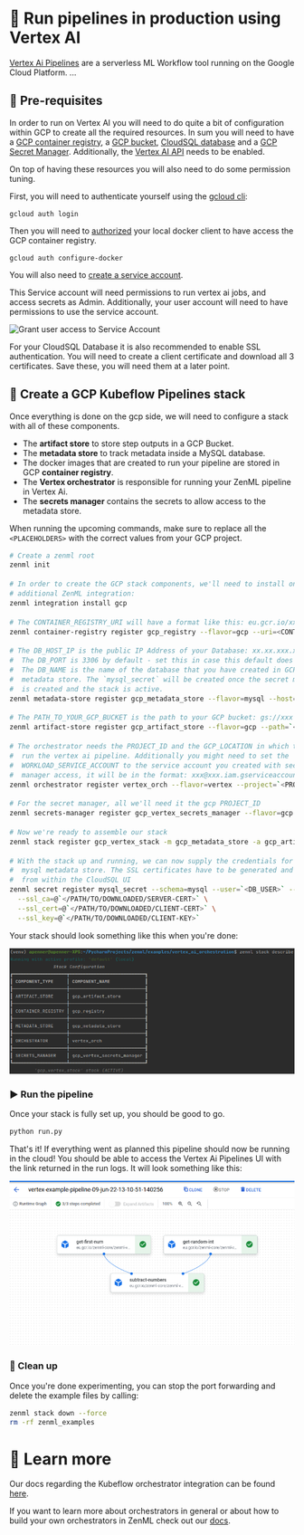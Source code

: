 # 🏃 Run pipelines in production using Vertex AI

[Vertex Ai Pipelines](https://cloud.google.com/vertex-ai/docs/pipelines/introduction)
are a serverless ML Workflow tool running on the Google Cloud Platform.
...

## 📄 Pre-requisites

In order to run on Vertex AI you will need to do quite a bit of configuration
within GCP to create all the required resources. In sum you will need to have a
[GCP container registry](https://cloud.google.com/container-registry/docs), a
[GCP bucket](https://cloud.google.com/storage/docs/creating-buckets),
[CloudSQL database](https://cloud.google.com/sql/docs/mysql/create-instance) and
a [GCP Secret Manager](https://cloud.google.com/secret-manager). Additionally,
the [Vertex AI API](https://cloud.google.com/vertex-ai/?hl=en_GB&_ga=2.241201409.-205697788.1651483076)
needs to be enabled.

On top of having these resources you will also need to do some permission
tuning.

First, you will need to authenticate yourself using the
[gcloud cli](https://cloud.google.com/sdk/gcloud/reference/auth/login):

```shell
gcloud auth login
```

Then you will need to
[authorized](https://cloud.google.com/container-registry/docs/advanced-authentication)
your local docker client to have access the GCP container registry.

```shell
gcloud auth configure-docker
```

You will also need to 
[create a service account](https://cloud.google.com/iam/docs/creating-managing-service-accounts).

This Service account will need permissions to run vertex ai jobs, and access 
secrets as Admin. Additionally, your user account will need to have permissions to use the service 
account.

![Grant user access to Service Account](assets/serviceacc3.png)

For your CloudSQL Database it is also recommended to enable SSL authentication. 
You will need to create a client certificate and download all 3 certificates. 
Save these, you will need them at a later point.

## 🥞 Create a GCP Kubeflow Pipelines stack

Once everything is done on the gcp side, we will need to configure a
stack with all of these components.

* The **artifact store** to store step outputs in a GCP Bucket.
* The **metadata store** to track metadata inside a MySQL database.
* The docker images that are created to run your pipeline are stored in GCP
  **container registry**.
* The **Vertex orchestrator** is responsible for running your ZenML pipeline
  in Vertex Ai.
* The **secrets manager** contains the secrets to allow access to the metadata
  store.

When running the upcoming commands, make sure to
replace all the `<PLACEHOLDERS>` with the correct values from your GCP project.

```bash
# Create a zenml root
zenml init
 
# In order to create the GCP stack components, we'll need to install one 
# additional ZenML integration:
zenml integration install gcp

# The CONTAINER_REGISTRY_URI will have a format like this: eu.gcr.io/xxx/xxx
zenml container-registry register gcp_registry --flavor=gcp --uri=<CONTAINER_REGISTRY_URI>

# The DB_HOST_IP is the public IP Address of your Database: xx.xx.xxx.xxx
#  The DB_PORT is 3306 by default - set this in case this default does not apply
#  The DB_NAME is the name of the database that you have created in GCP as the
#  metadata store. The `mysql_secret` will be created once the secret manager
#  is created and the stack is active.
zenml metadata-store register gcp_metadata_store --flavor=mysql --host=`<DB_HOST_IP>` --port=`<DB_PORT>` --database=`<DB_NAME>` --secret=mysql_secret
  
# The PATH_TO_YOUR_GCP_BUCKET is the path to your GCP bucket: gs://xxx
zenml artifact-store register gcp_artifact_store --flavor=gcp --path=`<PATH_TO_YOUR_GCP_BUCKET>`

# The orchestrator needs the PROJECT_ID and the GCP_LOCATION in which to
#  run the vertex ai pipeline. Additionally you might need to set the 
#  WORKLOAD_SERVICE_ACCOUNT to the service account you created with secret
#  manager access, it will be in the format: xxx@xxx.iam.gserviceaccount.com
zenml orchestrator register vertex_orch --flavor=vertex --project=`<PROJECT_ID>` --location=`<GCP_LOCATION>`

# For the secret manager, all we'll need it the gcp PROJECT_ID
zenml secrets-manager register gcp_vertex_secrets_manager --flavor=gcp --project_id=`<PROJECT_ID>`

# Now we're ready to assemble our stack
zenml stack register gcp_vertex_stack -m gcp_metadata_store -a gcp_artifact_store -o vertex_orch -c gcp_registry -x gcp_vertex_secrets_manager --set

# With the stack up and running, we can now supply the credentials for the 
#  mysql metadata store. The SSL certificates have to be generated and downloaded
#  from within the CloudSQL UI
zenml secret register mysql_secret --schema=mysql --user=`<DB_USER>` --password=`<PWD>` \
  --ssl_ca=@`</PATH/TO/DOWNLOADED/SERVER-CERT>` \
  --ssl_cert=@`</PATH/TO/DOWNLOADED/CLIENT-CERT>` \
  --ssl_key=@`</PATH/TO/DOWNLOADED/CLIENT-KEY>`
```

Your stack should look something like this when you're done:

![Vertex Stack](assets/vertex_stack.png)

### ▶️ Run the pipeline

Once your stack is fully set up, you should be good to go. 

```bash
python run.py
```

That's it! If everything went as planned this pipeline should now be running in
the cloud! You should be able to access the Vertex Ai Pipelines UI with the link
returned in the run logs. It will look something like this:

![Vertex AI UI](assets/vertex_ai_ui.png)

### 🧽 Clean up

Once you're done experimenting, you can stop the port forwarding and delete the
example files by calling:

```bash
zenml stack down --force
rm -rf zenml_examples
```

# 📜 Learn more

Our docs regarding the Kubeflow orchestrator integration can be
found [here](https://docs.zenml.io/advanced-guide/guide-aws-gcp-azure).

If you want to learn more about orchestrators in general or about how to build
your own orchestrators in ZenML
check out our [docs](https://docs.zenml.io/extending-zenml/orchestrator).
